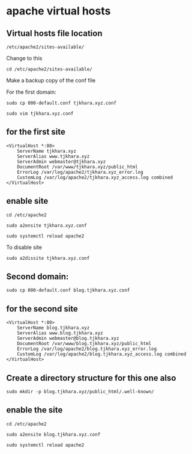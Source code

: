 # apache virtual hosts

## Virtual hosts file location

    /etc/apache2/sites-available/

Change to this

    cd /etc/apache2/sites-available/

Make a backup copy of the conf file

For the first domain:

    sudo cp 000-default.conf tjkhara.xyz.conf

    sudo vim tjkhara.xyz.conf

## for the first site

    <VirtualHost *:80>
        ServerName tjkhara.xyz
        ServerAlias www.tjkhara.xyz
        ServerAdmin webmaster@tjkhara.xyz
        DocumentRoot /var/www/tjkhara.xyz/public_html
        ErrorLog /var/log/apache2/tjkhara.xyz_error.log
        CustomLog /var/log/apache2/tjkhara.xyz_access.log combined
    </VirtualHost>

## enable site

    cd /etc/apache2

    sudo a2ensite tjkhara.xyz.conf

    sudo systemctl reload apache2

To disable site

    sudo a2dissite tjkhara.xyz.conf

## Second domain:

    sudo cp 000-default.conf blog.tjkhara.xyz.conf

## for the second site

    <VirtualHost *:80>
        ServerName blog.tjkhara.xyz
        ServerAlias www.blog.tjkhara.xyz
        ServerAdmin webmaster@blog.tjkhara.xyz
        DocumentRoot /var/www/blog.tjkhara.xyz/public_html
        ErrorLog /var/log/apache2/blog.tjkhara.xyz_error.log
        CustomLog /var/log/apache2/blog.tjkhara.xyz_access.log combined
    </VirtualHost>

## Create a directory structure for this one also

    sudo mkdir -p blog.tjkhara.xyz/public_html/.well-known/

## enable the site

    cd /etc/apache2

    sudo a2ensite blog.tjkhara.xyz.conf

    sudo systemctl reload apache2
